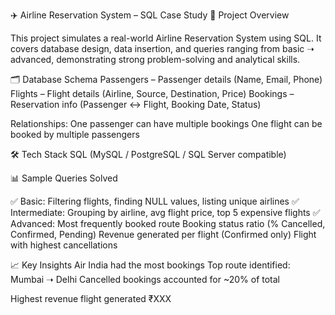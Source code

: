 ✈️ Airline Reservation System – SQL Case Study
📌 Project Overview

This project simulates a real-world Airline Reservation System using SQL.
It covers database design, data insertion, and queries ranging from basic ➝ advanced, demonstrating strong problem-solving and analytical skills.

🗂 Database Schema
Passengers – Passenger details (Name, Email, Phone)
Flights – Flight details (Airline, Source, Destination, Price)
Bookings – Reservation info (Passenger ↔ Flight, Booking Date, Status)

Relationships:
One passenger can have multiple bookings
One flight can be booked by multiple passengers

🛠 Tech Stack
SQL (MySQL / PostgreSQL / SQL Server compatible)

📊 Sample Queries Solved

✅ Basic: Filtering flights, finding NULL values, listing unique airlines
✅ Intermediate: Grouping by airline, avg flight price, top 5 expensive flights
✅ Advanced:
Most frequently booked route
Booking status ratio (% Cancelled, Confirmed, Pending)
Revenue generated per flight (Confirmed only)
Flight with highest cancellations

📈 Key Insights
Air India had the most bookings
Top route identified: Mumbai ➝ Delhi
Cancelled bookings accounted for ~20% of total

Highest revenue flight generated ₹XXX
